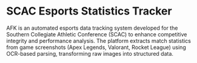 # SCAC Esports Statistics Tracker


AFK is an automated esports data tracking system developed for the Southern Collegiate Athletic Conference (SCAC) to enhance competitive integrity and performance analysis. The platform extracts match statistics from game screenshots (Apex Legends, Valorant, Rocket League) using OCR-based parsing, transforming raw images into structured data.
